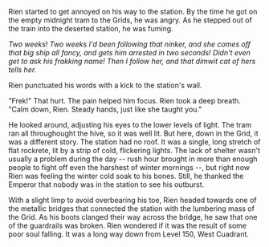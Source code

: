 Rien started to get annoyed on his way to the station. By the time he got on the empty midnight tram to the Grids, he was angry. As he stepped out of the train into the deserted station, he was fuming.

_Two weeks! Two weeks I'd been following that ninker, and she comes off that big ship all fancy, and gets him arrested in two seconds! Didn't even get to ask his frakking name! Then I follow her, and that dimwit cat of hers tells her._

Rien punctuated his words with a kick to the station's wall.

"Frek!" That hurt. The pain helped him focus. Rien took a deep breath. "Calm down, Rien. Steady hands, just like she taught you."

He looked around, adjusting his eyes to the lower levels of light. The tram ran all throughought the hive, so it was well lit. But here, down in the Grid, it was a different story. The station had no roof. It was a single, long stretch of flat rockrete, lit by a strip of cold, flickering lights. The lack of shelter wasn't usually a problem during the day -- rush hour brought in more than enough people to fight off even the harshest of winter mornings --, but right now Rien was feeling the winter cold soak to his bones. Still, he thanked the Emperor that nobody was in the station to see his outburst. 

With a slight limp to avoid overbearing his toe, Rien headed towards one of the metallic bridges that connected the station with the lumbering mass of the Grid. As his boots clanged their way across the bridge, he saw that one of the guardrails was broken. Rien wondered if it was the result of some poor soul falling. It was a long way down from Level 150, West Cuadrant.



